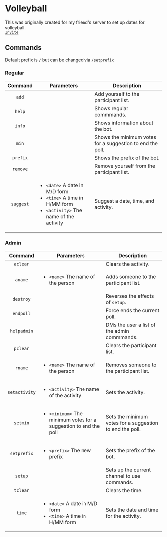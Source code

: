 # Volleyball
This was originally created for my friend's server to set up dates for volleyball.  
[`Invite`](https://discordapp.com/oauth2/authorize?client_id=598185736184922125&scope=bot&permissions=388176)  

## Commands
Default prefix is `/` but can be changed via `/setprefix`
### Regular
| Command | Parameters | Description |
| :-: | - | - |
| `add` | | Add yourself to the participant list. |
| `help` | | Shows regular commmands. |
| `info` | | Shows information about the bot. |
| `min` | | Shows the minimum votes for a suggestion to end the poll. |
| `prefix` | | Shows the prefix of the bot. |
| `remove` | | Remove yourself from the participant list. |
 `suggest` | <ul><li>`<date>` A date in M/D form</li> <li>`<time>` A time in H/MM form</li> <li>`<activity>` The name of the activity</li></ul> | Suggest a date, time, and activity. |

### Admin
| Command | Parameters | Description |
| :-: | - | - |
| `aclear` | | Clears the activity. |
| `aname` | <ul><li>`<name>` The name of the person</li></ul> | Adds someone to the participant list. |
| `destroy` | | Reverses the effects of `setup`. |
| `endpoll` | | Force ends the current poll. |
| `helpadmin` | | DMs the user a list of the admin commmands. |
| `pclear` | | Clears the participant list. |
| `rname` | <ul><li>`<name>` The name of the person</li></ul> | Removes someone to the participant list.
| `setactivity` | <ul><li>`<activity>` The name of the activity</li></ul> | Sets the activity. |
| `setmin` | <ul><li>`<minimum>` The minimum votes for a suggestion to end the poll</li></ul> | Sets the minimum votes for a suggestion to end the poll. |
| `setprefix` | <ul><li>`<prefix>` The new prefix</li></ul> | Sets the prefix of the bot. |
| `setup` | | Sets up the current channel to use commands. |
| `tclear` | | Clears the time. |
| `time` | <ul><li>`<date>` A date in M/D form</li> <li>`<time>` A time in H/MM form</li></ul> | Sets the date and time for the activity. |